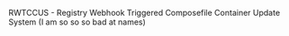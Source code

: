 RWTCCUS - Registry Webhook Triggered Composefile Container Update System (I am so so so bad at names)